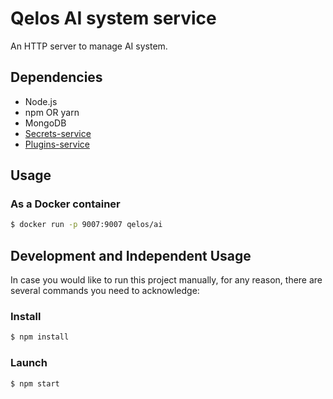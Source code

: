 # Qelos AI system service

An HTTP server to manage AI system.

## Dependencies
- Node.js
- npm OR yarn
- MongoDB
- [Secrets-service](https://gitlab.com/qelos/qelos)
- [Plugins-service](https://gitlab.com/qelos/qelos)

## Usage
### As a Docker container
```sh
$ docker run -p 9007:9007 qelos/ai
```

## Development and Independent Usage
In case you would like to run this project manually, for any reason, there are several commands you need to acknowledge:

### Install
```sh
$ npm install
```

### Launch
```sh
$ npm start
```
